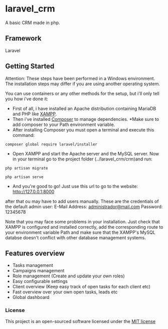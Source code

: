 # laravel_crm

A basic CRM made in php.

## Framework

Laravel

## Getting Started

Attention: These steps have been performed in a Windows environment. The installation steps may differ if you are using another operating system.

You can use containers or any other methods for the setup, but i'll only tell you how i've done it:

- First of all, i have installed an Apache distribution containing MariaDB and PHP like [XAMPP](https://www.apachefriends.org/).
- Then i've installed [Composer](https://getcomposer.org/) to manage dependencies. *Make sure to add composer to your Path environment variable.
- After installing Composer you must open a terminal and execute this command:

```
composer global require laravel/installer
```
- Open XAMPP and start the Apache server and the MySQL server. Now in your terminal go to the project folder (../laravel_crm/crm)and run:
```
php artisan migrate
```
```
php artisan serve
```
- And you're good to go! Just use this url to go to the website:
http://127.0.0.1:8000

after that ou may have to add users manually. 
These are the credentials of the default admin user: 
E-Mail Address: administrador@mail.com
Password: 12345678

Note that you may face some problems in your installation. Just check that XAMPP is configured and installed correctly, add the corresponding route to your environment variable Path and make sure that the XAMPP's MySQL databse doesn't conflict with other  database management systems.

## Features overview

- Tasks management
- Campaigns management
- Role management (Create and update your own roles)
- Easy configurable settings
- Client overview (Keep easy track of open tasks for each client etc)
- Fast overview over your own open tasks, leads etc
- Global dashboard

### License

This project is an open-sourced software licensed under the [MIT license](http://opensource.org/licenses/MIT)



